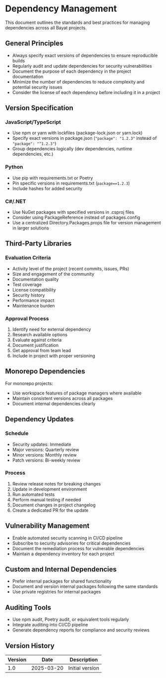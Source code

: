 <!--
Document: Dependency Management
Version: 1.0.0
Last Updated: 2025-03-20
Last Updated By: Bayat Platform Team
Change Log:
- 2025-03-20: Initial version
-->

# Dependency Management

This document outlines the standards and best practices for managing dependencies across all Bayat projects.

## General Principles

- Always specify exact versions of dependencies to ensure reproducible builds
- Regularly audit and update dependencies for security vulnerabilities
- Document the purpose of each dependency in the project documentation
- Minimize the number of dependencies to reduce complexity and potential security issues
- Consider the license of each dependency before including it in a project

## Version Specification

### JavaScript/TypeScript

- Use npm or yarn with lockfiles (package-lock.json or yarn.lock)
- Specify exact versions in package.json (`"package": "1.2.3"` instead of `"package": "^1.2.3"`)
- Group dependencies logically (dev dependencies, runtime dependencies, etc.)

### Python

- Use pip with requirements.txt or Poetry
- Pin specific versions in requirements.txt (`package==1.2.3`)
- Include hashes for added security

### C#/.NET

- Use NuGet packages with specified versions in .csproj files
- Consider using PackageReference instead of packages.config
- Use a centralized Directory.Packages.props file for version management in larger solutions

## Third-Party Libraries

### Evaluation Criteria

- Activity level of the project (recent commits, issues, PRs)
- Size and engagement of the community
- Documentation quality
- Test coverage
- License compatibility
- Security history
- Performance impact
- Maintenance burden

### Approval Process

1. Identify need for external dependency
2. Research available options
3. Evaluate against criteria
4. Document justification
5. Get approval from team lead
6. Include in project with proper versioning

## Monorepo Dependencies

For monorepo projects:

- Use workspace features of package managers where available
- Maintain consistent versions across all packages
- Document internal dependencies clearly

## Dependency Updates

### Schedule

- Security updates: Immediate
- Major versions: Quarterly review
- Minor versions: Monthly review
- Patch versions: Bi-weekly review

### Process

1. Review release notes for breaking changes
2. Update in development environment
3. Run automated tests
4. Perform manual testing if needed
5. Document changes in project changelog
6. Create a dedicated PR for the update

## Vulnerability Management

- Enable automated security scanning in CI/CD pipeline
- Subscribe to security advisories for critical dependencies
- Document the remediation process for vulnerable dependencies
- Maintain a dependency inventory for each project

## Custom and Internal Dependencies

- Prefer internal packages for shared functionality
- Document and version internal packages following the same standards
- Use private registries for internal packages

## Auditing Tools

- Use npm audit, Poetry audit, or equivalent tools regularly
- Integrate auditing into CI/CD pipeline
- Generate dependency reports for compliance and security reviews

## Version History

| Version | Date | Description |
|---------|------|-------------|
| 1.0 | 2025-03-20 | Initial version |
